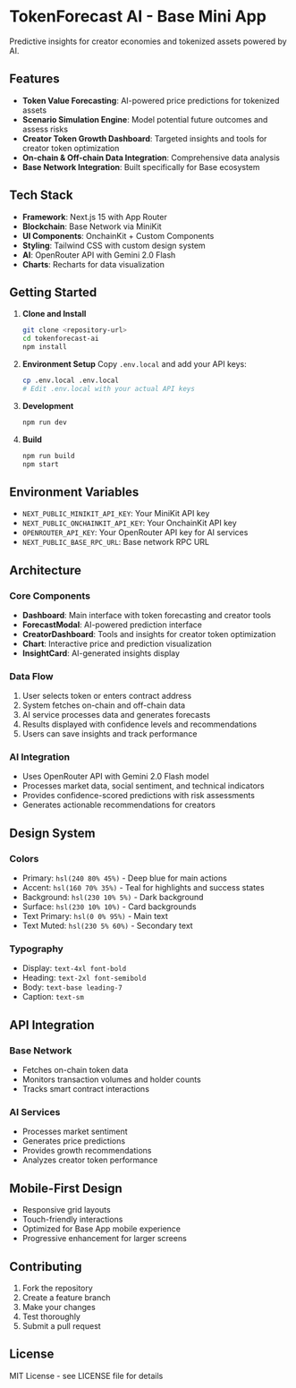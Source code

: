 # TokenForecast AI - Base Mini App

Predictive insights for creator economies and tokenized assets powered by AI.

## Features

- **Token Value Forecasting**: AI-powered price predictions for tokenized assets
- **Scenario Simulation Engine**: Model potential future outcomes and assess risks
- **Creator Token Growth Dashboard**: Targeted insights and tools for creator token optimization
- **On-chain & Off-chain Data Integration**: Comprehensive data analysis
- **Base Network Integration**: Built specifically for Base ecosystem

## Tech Stack

- **Framework**: Next.js 15 with App Router
- **Blockchain**: Base Network via MiniKit
- **UI Components**: OnchainKit + Custom Components
- **Styling**: Tailwind CSS with custom design system
- **AI**: OpenRouter API with Gemini 2.0 Flash
- **Charts**: Recharts for data visualization

## Getting Started

1. **Clone and Install**
   ```bash
   git clone <repository-url>
   cd tokenforecast-ai
   npm install
   ```

2. **Environment Setup**
   Copy `.env.local` and add your API keys:
   ```bash
   cp .env.local .env.local
   # Edit .env.local with your actual API keys
   ```

3. **Development**
   ```bash
   npm run dev
   ```

4. **Build**
   ```bash
   npm run build
   npm start
   ```

## Environment Variables

- `NEXT_PUBLIC_MINIKIT_API_KEY`: Your MiniKit API key
- `NEXT_PUBLIC_ONCHAINKIT_API_KEY`: Your OnchainKit API key  
- `OPENROUTER_API_KEY`: Your OpenRouter API key for AI services
- `NEXT_PUBLIC_BASE_RPC_URL`: Base network RPC URL

## Architecture

### Core Components

- **Dashboard**: Main interface with token forecasting and creator tools
- **ForecastModal**: AI-powered prediction interface
- **CreatorDashboard**: Tools and insights for creator token optimization
- **Chart**: Interactive price and prediction visualization
- **InsightCard**: AI-generated insights display

### Data Flow

1. User selects token or enters contract address
2. System fetches on-chain and off-chain data
3. AI service processes data and generates forecasts
4. Results displayed with confidence levels and recommendations
5. Users can save insights and track performance

### AI Integration

- Uses OpenRouter API with Gemini 2.0 Flash model
- Processes market data, social sentiment, and technical indicators
- Provides confidence-scored predictions with risk assessments
- Generates actionable recommendations for creators

## Design System

### Colors
- Primary: `hsl(240 80% 45%)` - Deep blue for main actions
- Accent: `hsl(160 70% 35%)` - Teal for highlights and success states
- Background: `hsl(230 10% 5%)` - Dark background
- Surface: `hsl(230 10% 10%)` - Card backgrounds
- Text Primary: `hsl(0 0% 95%)` - Main text
- Text Muted: `hsl(230 5% 60%)` - Secondary text

### Typography
- Display: `text-4xl font-bold`
- Heading: `text-2xl font-semibold`
- Body: `text-base leading-7`
- Caption: `text-sm`

## API Integration

### Base Network
- Fetches on-chain token data
- Monitors transaction volumes and holder counts
- Tracks smart contract interactions

### AI Services
- Processes market sentiment
- Generates price predictions
- Provides growth recommendations
- Analyzes creator token performance

## Mobile-First Design

- Responsive grid layouts
- Touch-friendly interactions
- Optimized for Base App mobile experience
- Progressive enhancement for larger screens

## Contributing

1. Fork the repository
2. Create a feature branch
3. Make your changes
4. Test thoroughly
5. Submit a pull request

## License

MIT License - see LICENSE file for details
